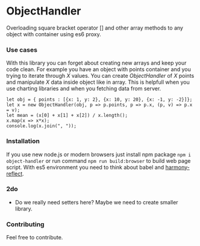 ObjectHandler
=========

Overloading square bracket operator [] and other array methods to any object with container using es6 proxy.

### Use cases

With this library you can forget about creating new arrays and keep your code clean. For example you have an object with points container 
and you trying to iterate through _X_ values. You can create _ObjectHandler_ of _X_ points and manipulate _X_ data inside object like in array. This is helpfull when you use charting libraries and when you fetching data from server.
```
let obj = { points : [{x: 1, y: 2}, {x: 10, y: 20}, {x: -1, y: -2}]};
let x = new ObjectHandler(obj, p => p.points, p => p.x, (p, v) => p.x = v);
let mean = (x[0] + x[1] + x[2]) / x.length();
x.map(x => x*x);
console.log(x.join(", "));
```

### Installation

If you use new node.js or modern browsers just install npm package `npm i object-handler` or run command `npm run build:browser` to build web page script. With es5 environment you need to think about babel and [harmony-reflect](https://github.com/tvcutsem/harmony-reflect).

### 2do
* Do we really need setters here? Maybe we need to create smaller library.

### Contributing

Feel free to contribute.
